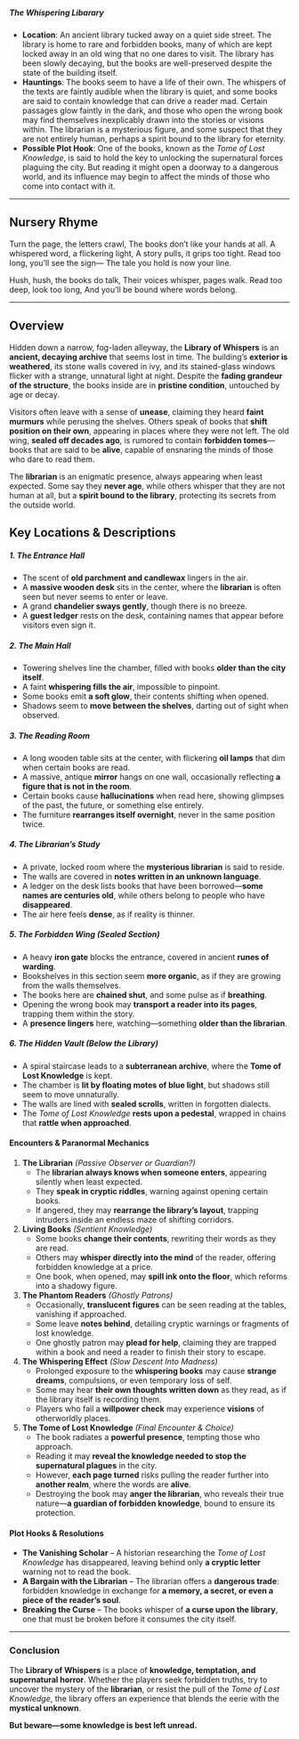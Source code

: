 ##### The Whispering Libarary

- **Location**: An ancient library tucked away on a quiet side street. The library is home to rare and forbidden books, many of which are kept locked away in an old wing that no one dares to visit. The library has been slowly decaying, but the books are well-preserved despite the state of the building itself.
- **Hauntings**: The books seem to have a life of their own. The whispers of the texts are faintly audible when the library is quiet, and some books are said to contain knowledge that can drive a reader mad. Certain passages glow faintly in the dark, and those who open the wrong book may find themselves inexplicably drawn into the stories or visions within. The librarian is a mysterious figure, and some suspect that they are not entirely human, perhaps a spirit bound to the library for eternity.
- **Possible Plot Hook**: One of the books, known as the _Tome of Lost Knowledge_, is said to hold the key to unlocking the supernatural forces plaguing the city. But reading it might open a doorway to a dangerous world, and its influence may begin to affect the minds of those who come into contact with it.

---

## Nursery Rhyme
Turn the page, the letters crawl,
The books don’t like your hands at all.
A whispered word, a flickering light,
A story pulls, it grips too tight.
Read too long, you’ll see the sign—
The tale you hold is now your line.

Hush, hush, the books do talk,
Their voices whisper, pages walk.
Read too deep, look too long,
And you’ll be bound where words belong.

---

## **Overview**

Hidden down a narrow, fog-laden alleyway, the **Library of Whispers** is an **ancient, decaying archive** that seems lost in time. The building’s **exterior is weathered**, its stone walls covered in ivy, and its stained-glass windows flicker with a strange, unnatural light at night. Despite the **fading grandeur of the structure**, the books inside are in **pristine condition**, untouched by age or decay.

Visitors often leave with a sense of **unease**, claiming they heard **faint murmurs** while perusing the shelves. Others speak of books that **shift position on their own**, appearing in places where they were not left. The old wing, **sealed off decades ago**, is rumored to contain **forbidden tomes**—books that are said to be **alive**, capable of ensnaring the minds of those who dare to read them.

The **librarian** is an enigmatic presence, always appearing when least expected. Some say they **never age**, while others whisper that they are not human at all, but a **spirit bound to the library**, protecting its secrets from the outside world.

## **Key Locations & Descriptions**

##### **1. The Entrance Hall**

- The scent of **old parchment and candlewax** lingers in the air.
- A **massive wooden desk** sits in the center, where the **librarian** is often seen but never seems to enter or leave.
- A grand **chandelier sways gently**, though there is no breeze.
- A **guest ledger** rests on the desk, containing names that appear before visitors even sign it.

##### **2. The Main Hall**

- Towering shelves line the chamber, filled with books **older than the city itself**.
- A faint **whispering fills the air**, impossible to pinpoint.
- Some books emit **a soft glow**, their contents shifting when opened.
- Shadows seem to **move between the shelves**, darting out of sight when observed.

##### **3. The Reading Room**

- A long wooden table sits at the center, with flickering **oil lamps** that dim when certain books are read.
- A massive, antique **mirror** hangs on one wall, occasionally reflecting **a figure that is not in the room**.
- Certain books cause **hallucinations** when read here, showing glimpses of the past, the future, or something else entirely.
- The furniture **rearranges itself overnight**, never in the same position twice.

##### **4. The Librarian’s Study**

- A private, locked room where the **mysterious librarian** is said to reside.
- The walls are covered in **notes written in an unknown language**.
- A ledger on the desk lists books that have been borrowed—**some names are centuries old**, while others belong to people who have **disappeared**.
- The air here feels **dense**, as if reality is thinner.

##### **5. The Forbidden Wing** _(Sealed Section)_

- A heavy **iron gate** blocks the entrance, covered in ancient **runes of warding**.
- Bookshelves in this section seem **more organic**, as if they are growing from the walls themselves.
- The books here are **chained shut**, and some pulse as if **breathing**.
- Opening the wrong book may **transport a reader into its pages**, trapping them within the story.
- A **presence lingers** here, watching—something **older than the librarian**.

##### **6. The Hidden Vault** _(Below the Library)_

- A spiral staircase leads to a **subterranean archive**, where the **Tome of Lost Knowledge** is kept.
- The chamber is **lit by floating motes of blue light**, but shadows still seem to move unnaturally.
- The walls are lined with **sealed scrolls**, written in forgotten dialects.
- The _Tome of Lost Knowledge_ **rests upon a pedestal**, wrapped in chains that **rattle when approached**.

#### **Encounters & Paranormal Mechanics**

1. **The Librarian** _(Passive Observer or Guardian?)_
    - The **librarian always knows when someone enters**, appearing silently when least expected.
    - They **speak in cryptic riddles**, warning against opening certain books.
    - If angered, they may **rearrange the library’s layout**, trapping intruders inside an endless maze of shifting corridors.
2. **Living Books** _(Sentient Knowledge)_
    - Some books **change their contents**, rewriting their words as they are read.
    - Others may **whisper directly into the mind** of the reader, offering forbidden knowledge at a price.
    - One book, when opened, may **spill ink onto the floor**, which reforms into a shadowy figure.
3. **The Phantom Readers** _(Ghostly Patrons)_
    - Occasionally, **translucent figures** can be seen reading at the tables, vanishing if approached.
    - Some leave **notes behind**, detailing cryptic warnings or fragments of lost knowledge.
    - One ghostly patron may **plead for help**, claiming they are trapped within a book and need a reader to finish their story to escape.
4. **The Whispering Effect** _(Slow Descent Into Madness)_
    - Prolonged exposure to the **whispering books** may cause **strange dreams**, compulsions, or even temporary loss of self.
    - Some may hear **their own thoughts written down** as they read, as if the library itself is recording them.
    - Players who fail a **willpower check** may experience **visions** of otherworldly places.
5. **The Tome of Lost Knowledge** _(Final Encounter & Choice)_
    - The book radiates a **powerful presence**, tempting those who approach.
    - Reading it may **reveal the knowledge needed to stop the supernatural plagues** in the city.
    - However, **each page turned** risks pulling the reader further into **another realm**, where the words are **alive**.
    - Destroying the book may **anger the librarian**, who reveals their true nature—**a guardian of forbidden knowledge**, bound to ensure its protection.

#### **Plot Hooks & Resolutions**

- **The Vanishing Scholar** – A historian researching the _Tome of Lost Knowledge_ has disappeared, leaving behind only **a cryptic letter** warning not to read the book.
- **A Bargain with the Librarian** – The librarian offers a **dangerous trade**: forbidden knowledge in exchange for **a memory, a secret, or even a piece of the reader’s soul**.
- **Breaking the Curse** – The books whisper of **a curse upon the library**, one that must be broken before it consumes the city itself.

---

### **Conclusion**

The **Library of Whispers** is a place of **knowledge, temptation, and supernatural horror**. Whether the players seek forbidden truths, try to uncover the mystery of the **librarian**, or resist the pull of the _Tome of Lost Knowledge_, the library offers an experience that blends the eerie with the **mystical unknown**.

**But beware—some knowledge is best left unread.**